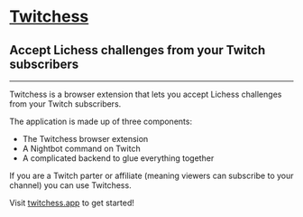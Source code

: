 # [Twitchess](https://www.twitchess.app)
## Accept Lichess challenges from your Twitch subscribers

___

Twitchess is a browser extension that lets you accept Lichess challenges from your Twitch subscribers.

The application is made up of three components:

* The Twitchess browser extension
* A Nightbot command on Twitch
* A complicated backend to glue everything together

If you are a Twitch parter or affiliate (meaning viewers can subscribe to your channel) you can use Twitchess.

Visit [twitchess.app](https://www.twitchess.app) to get started!
